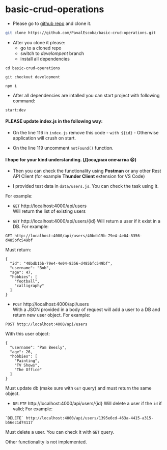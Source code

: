 # basic-crud-operations

- Please go to [github repo](https://github.com/PavalEscoba/basic-crud-operations) and clone it.
```bash
git clone https://github.com/PavalEscoba/basic-crud-operations.git
```
- After you clone it please:
  - go to a cloned repo
  - switch to *develompent* branch
  - install all dependencies 

```
cd basic-crud-operations 
```
``` 
git checkout development
```
```
npm i
```
- After all dependencies are intalled you can start project with following command:
```
start:dev
``` 
#### PLEASE update  index.js in the following way: 

- On the line 116 in `index.js` remove this code - `with ${id}` - Otherwise application will crush on start.  

- On the line 119 uncomment `notFound()` function.
#### I hope for your kind understanding. (Досадная опечатка :tired_face:)

- Then you can check the functionality using **Postman** or any other Rest API Client (for example **Thunder Client** extension for VS Code)

- I provided test data in `data/users.js`. You can check the task using it. 

For example:  
- `GET` http://localhost:4000/api/users  
Will return the list of existing users   

- `GET` http://localhost:4000/api/users/{id}
Will return a user if it exist in a DB.
For example:
 
```
GET http://localhost:4000/api/users/40bdb15b-79e4-4e04-8356-d485bfc549bf 
```
Must return:
```
{
  "id": "40bdb15b-79e4-4e04-8356-d485bfc549bf",
  "username": "Bob",
  "age": 47,
  "hobbies": [
    "football",
    "calligraphy"
  ]
}
```

- `POST` http://localhost:4000/api/users  
With a JSON provided in a body of request will add a user to a DB and return new user object.
For example:
```
POST http://localhost:4000/api/users  
``` 
With this user object:
```
{
  "username": "Pam Beesly",
  "age": 26,
  "hobbies": [
    "Painting",
    "TV Shows",
    "The Office"
  ]
}
```
Must update db (make sure with `GET` query) and must return the same object.

- `DELETE` http://localhost:4000/api/users/{id}
Will delete a user if the `id` if valid;
For example:
```
`DELETE` http://localhost:4000/api/users/1395e6cd-463a-4415-a315-b56ec1d74117
``` 
Must delete a user. You can check it with `GET` query.

Other functionality is not implemented.
